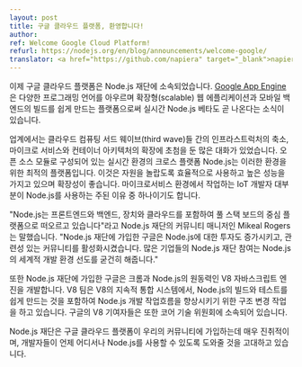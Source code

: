 ```yaml
---
layout: post
title: 구글 클라우드 플랫폼, 환영합니다!
author: 
ref: Welcome Google Cloud Platform!
refurl: https://nodejs.org/en/blog/announcements/welcome-google/
translator: <a href="https://github.com/napiera" target="_blank">napier</a>
---
```



<!--
Google Cloud Platform joined the Node.js Foundation today. This news comes on the heels of the Node.js runtime going into beta on [Google App Engine](https://cloudplatform.googleblog.com/2016/03/Node.js-on-Google-App-Engine-goes-beta.html), a platform that makes it easy to  build scalable web applications and mobile backends across a variety of programming languages.
-->
이제 구글 클라우드 플랫폼은 Node.js 재단에 소속되었습니다. [Google App Engine](https://cloudplatform.googleblog.com/2016/03/Node.js-on-Google-App-Engine-goes-beta.html)은 다양한 프로그래밍 언어를 아우르며 확장형(scalable) 웹 에플리케이션과 모바일 백엔드의 빌드를 쉽게 만드는 플랫폼으로써 실시간 Node.js 베타도 곧 나온다는 소식이 있습니다. 

<!--
In the industry, there’s been a lot of conversations around a third wave of cloud computing that focuses less on infrastructure and more on microservices and container architectures. Node.js, which is a cross-platform runtime environment that consists of open source modules, is a perfect platform for these types of environments. It’s incredibly resource-efficient, high performing and well-suited to scalability. This is one of the main reasons why Node.js is heavily used by IoT developers who are working with microservices environments. 
-->
업계에서는 클라우드 컴퓨팅 서드 웨이브(third wave)들 간의 인프라스트럭처의 축소, 마이크로 서비스와 컨테이너 아키텍처의 확장에 초첨을 둔 많은 대화가 있었습니다. 오픈 소스 모듈로 구성되어 있는 실시간 환경의 크로스 플랫폼 Node.js는 이러한 환경을 위한 최적의 플랫폼입니다. 이것은 자원을 놀랍도록 효율적으로 사용하고 높은 성능을 가지고 있으며 확장성이 좋습니다. 마이크로서비스 환경에서 작업하는 IoT 개발자 대부분이 Node.js를 사용하는 주된 이유 중 하나이기도 합니다.


<!--
“Node.js is emerging as the platform in the center of a broad full stack, consisting of front end, back end, devices and the cloud,” said Mikeal Rogers, community manager of the Node.js Foundation. “By joining the Node.js Foundation, Google is increasing its investment in Node.js and deepening its involvement in a vibrant community. Having more companies join the Node.js Foundation helps solidify Node.js as a leading universal development environment.”
-->
"Node.js는 프론트엔드와 백엔드, 장치와 클라우드를 포함하여 풀 스택 보드의 중심 플랫폼으로 떠오르고 있습니다"라고 Node.js 재단의 커뮤니티 매니저인 Mikeal Rogers는 말했습니다. "Node.js 재단에 가입한 구글은 Node.js에 대한 투자도 증가시키고, 관련성 있는 커뮤니티를 활성화시켰습니다. 많은 기업들의 Node.js 재단 참여는 Node.js의 세계적 개발 환경 선도를 굳건히 해줍니다."

<!--
Along with joining the Node.js Foundation, Google develops the V8 JavaScript engine which powers Chrome and Node.js. The V8 team is working on infrastructural changes to improve the Node.js development workflow, including making it easier to build and test Node.js on V8’s continuous integration system. Google V8 contributors are also involved in the Core Technical Committee.
-->
또한 Node.js 재단에 가입한 구글은 크롬과 Node.js의 원동력인 V8 자바스크립트 엔진을 개발합니다. V8 팀은 V8의 지속적 통합 시스템에서, Node.js의 빌드와 테스트를 쉽게 만드는 것을 포함하여 Node.js 개발 작업흐름을 향상시키기 위한 구조 변경 작업을 하고 있습니다. 구글의 V8 기여자들은 또한 코어 기술 위원회에 소속되어 있습니다.

<!--
The Node.js Foundation is very excited to have Google Cloud Platform join our community and look forward to helping developers continue to use Node.js everywhere.
-->
Node.js 재단은 구글 클라우드 플랫폼이 우리의 커뮤니티에 가입하는데 매우 진취적이며, 개발자들이 언제 어디서나 Node.js를 사용할 수 있도록 도와줄 것을 고대하고 있습니다.
